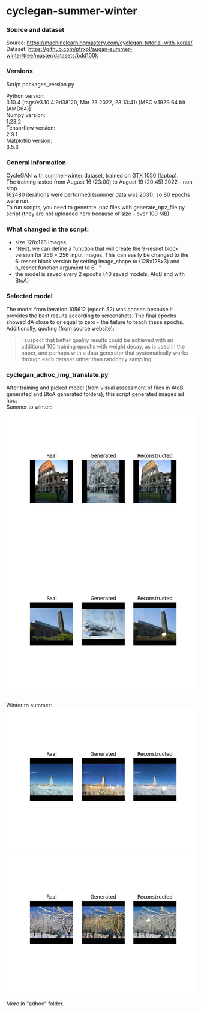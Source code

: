 # cyclegan-summer-winter

### Source and dataset
Source: https://machinelearningmastery.com/cyclegan-tutorial-with-keras/ <br>
Dataset: https://github.com/ptrxpl/augan-summer-winter/tree/master/datasets/bdd100k

### Versions
Script packages_version.py

Python version: <br>
3.10.4 (tags/v3.10.4:9d38120, Mar 23 2022, 23:13:41) [MSC v.1929 64 bit (AMD64)] <br>
Numpy version: <br>
1.23.2 <br>
Tensorflow version: <br>
2.9.1 <br>
Matplotlib version: <br>
3.5.3 <br>

### General information
CycleGAN with summer-winter dataset, trained on GTX 1050 (laptop). <br>
The training lasted from August 16 (23:00) to August 19 (20:45) 2022 - non-stop. <br>
162480 iterations were performed (summer data was 2031), so 80 epochs were run. <br>
To run scripts, you need to generate .npz files with generate_npz_file.py script (they are not uploaded here because of size - over 100 MB). <br>

### What changed in the script:
- size 128x128 images
- "Next, we can define a function that will create the 9-resnet block version for 256 × 256 input images. This can easily be changed to the 6-resnet block version by setting image_shape to (128x128x3) and n_resnet function argument to 6 . "
- the model is saved every 2 epochs (40 saved models, AtoB and with BtoA)

### Selected model
The model from iteration 105612 (epoch 52) was chosen because it provides the best results according to screenshots. The final epochs showed dA close to or equal to zero - the failure to teach these epochs. <br>
Additionally, quoting (from source website): <br>
> I suspect that better quality results could be achieved with an additional 100 training epochs with weight decay, as is used in the paper, and perhaps with a data generator that systematically works through each dataset rather than randomly sampling.

### cyclegan_adhoc_img_translate.py
After training and picked model (from visual assessment of files in AtoB generated and BtoA generated folders), this script generated images ad hoc:<br>
Summer to winter: <br>
![Summer to winter](https://github.com/ptrxpl/cyclegan-summer-winter/blob/main/adhoc/AtoB/5.png "Summer to winter") <br>
![Summer to winter](https://github.com/ptrxpl/cyclegan-summer-winter/blob/main/adhoc/AtoB/2.png "Summer to winter") <br>
<br>
Winter to summer: <br>
![Winter to summer](https://github.com/ptrxpl/cyclegan-summer-winter/blob/main/adhoc/BtoA/2.png "Winter to summer") <br>
![Winter to summer](https://github.com/ptrxpl/cyclegan-summer-winter/blob/main/adhoc/BtoA/4.png "Winter to summer") <br>
<br>
More in "adhoc" folder.

